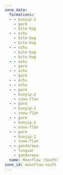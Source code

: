 ```yaml
---
zone_data:
  formations:
  - - bunyip-2
    - garm
    - bite-bug
  - - ochu
    - bite-bug
    - bite-bug
  - - ochu
    - bite-bug
    - bite-bug
  - - ochu
    - garm
  - - ochu
    - garm
  - - ochu
  - - ochu
  - - garm
    - bunyip-2
    - snow-flan
  - - garm
    - bunyip-2
    - snow-flan
  - - garm
    - bunyip-2
    - snow-flan
  - - garm
    - bunyip-2
    - snow-flan
  - - gandarewa
    - funguar
    - gandarewa
  name: Moonflow (South)
zone_id: moonflow-south
---
```

